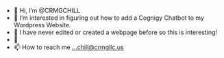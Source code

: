 - 👋 Hi, I’m @CRMGCHILL
- 👀 I’m interested in figuring out how to add a Cognigy Chatbot to my Wordpress Website. 
- 🌱 I have never edited or created a webpage before so this is interesting!
- 💞️ 
- 📫 How to reach me ...chill@crmgllc.us

<!---
CRMGCHILL/CRMGCHILL is a ✨ special ✨ repository because its `README.md` (this file) appears on your GitHub profile.
You can click the Preview link to take a look at your changes.
--->
